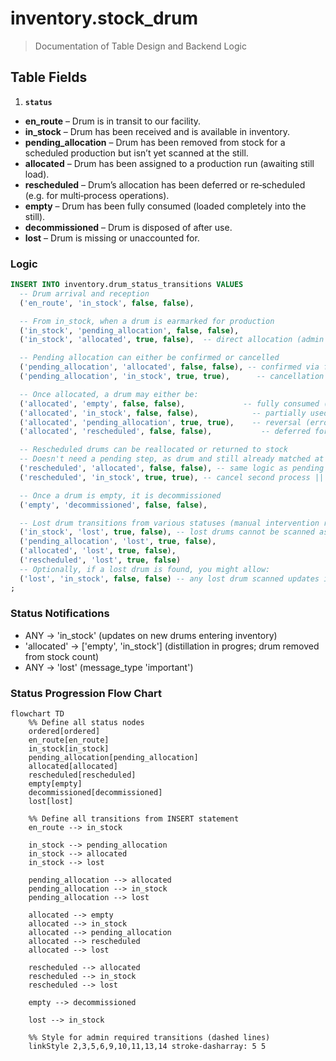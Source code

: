 # inventory.stock_drum

> Documentation of Table Design and Backend Logic

## Table Fields

1. **`status`**

- **en_route** – Drum is in transit to our facility.
- **in_stock** – Drum has been received and is available in inventory.
- **pending_allocation** – Drum has been removed from stock for a scheduled production but isn’t yet scanned at the still.
- **allocated** – Drum has been assigned to a production run (awaiting still load).
- **rescheduled** – Drum’s allocation has been deferred or re‐scheduled (e.g. for multi‐process operations).
- **empty** – Drum has been fully consumed (loaded completely into the still).
- **decommissioned** – Drum is disposed of after use.
- **lost** – Drum is missing or unaccounted for.

### Logic

```sql
INSERT INTO inventory.drum_status_transitions VALUES
  -- Drum arrival and reception
  ('en_route', 'in_stock', false, false),

  -- From in_stock, when a drum is earmarked for production
  ('in_stock', 'pending_allocation', false, false),
  ('in_stock', 'allocated', true, false),  -- direct allocation (admin override)

  -- Pending allocation can either be confirmed or cancelled
  ('pending_allocation', 'allocated', false, false), -- confirmed via first QR code scan
  ('pending_allocation', 'in_stock', true, true),      -- cancellation of production

  -- Once allocated, a drum may either be:
  ('allocated', 'empty', false, false),             -- fully consumed (complete load)
  ('allocated', 'in_stock', false, false),            -- partially used, returned to stock
  ('allocated', 'pending_allocation', true, true),    -- reversal (erroneous allocation)
  ('allocated', 'rescheduled', false, false),           -- deferred for a subsequent process

  -- Rescheduled drums can be reallocated or returned to stock
  -- Doesn't need a pending step, as drum and still already matched at the first process
  ('rescheduled', 'allocated', false, false), -- same logic as pending to allocated
  ('rescheduled', 'in_stock', true, true), -- cancel second process || use partial drum

  -- Once a drum is empty, it is decommissioned
  ('empty', 'decommissioned', false, false),

  -- Lost drum transitions from various statuses (manual intervention required)
  ('in_stock', 'lost', true, false), -- lost drums cannot be scanned as lost for obvious reasons
  ('pending_allocation', 'lost', true, false),
  ('allocated', 'lost', true, false),
  ('rescheduled', 'lost', true, false)
  -- Optionally, if a lost drum is found, you might allow:
  ('lost', 'in_stock', false, false) -- any lost drum scanned updates it to in-stock, no admin needed
;
```

### Status Notifications

- ANY -> 'in_stock' (updates on new drums entering inventory)
- 'allocated' -> ['empty', 'in_stock'] (distillation in progres; drum removed from stock count)
- ANY -> 'lost' (message_type 'important')

### Status Progression Flow Chart

```mermaid
flowchart TD
    %% Define all status nodes
    ordered[ordered]
    en_route[en_route]
    in_stock[in_stock]
    pending_allocation[pending_allocation]
    allocated[allocated]
    rescheduled[rescheduled]
    empty[empty]
    decommissioned[decommissioned]
    lost[lost]

    %% Define all transitions from INSERT statement
    en_route --> in_stock
    
    in_stock --> pending_allocation
    in_stock --> allocated
    in_stock --> lost
    
    pending_allocation --> allocated
    pending_allocation --> in_stock
    pending_allocation --> lost
    
    allocated --> empty
    allocated --> in_stock
    allocated --> pending_allocation
    allocated --> rescheduled
    allocated --> lost
    
    rescheduled --> allocated
    rescheduled --> in_stock
    rescheduled --> lost
    
    empty --> decommissioned
    
    lost --> in_stock
    
    %% Style for admin required transitions (dashed lines)
    linkStyle 2,3,5,6,9,10,11,13,14 stroke-dasharray: 5 5
```
